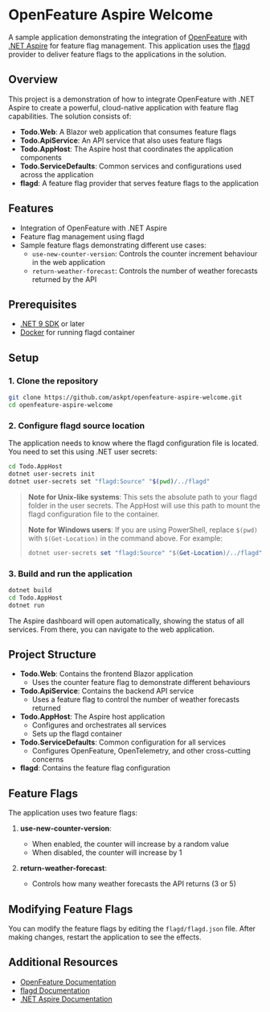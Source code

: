 # OpenFeature Aspire Welcome

A sample application demonstrating the integration of [OpenFeature](https://openfeature.dev/) with [.NET Aspire](https://learn.microsoft.com/en-us/dotnet/aspire/get-started/aspire-overview) for feature flag management. This application uses the [flagd](https://flagd.dev/) provider to deliver feature flags to the applications in the solution.

## Overview

This project is a demonstration of how to integrate OpenFeature with .NET Aspire to create a powerful, cloud-native application with feature flag capabilities. The solution consists of:

- **Todo.Web**: A Blazor web application that consumes feature flags
- **Todo.ApiService**: An API service that also uses feature flags
- **Todo.AppHost**: The Aspire host that coordinates the application components
- **Todo.ServiceDefaults**: Common services and configurations used across the application
- **flagd**: A feature flag provider that serves feature flags to the application

## Features

- Integration of OpenFeature with .NET Aspire
- Feature flag management using flagd
- Sample feature flags demonstrating different use cases:
  - `use-new-counter-version`: Controls the counter increment behaviour in the web application
  - `return-weather-forecast`: Controls the number of weather forecasts returned by the API

## Prerequisites

- [.NET 9 SDK](https://dotnet.microsoft.com/download/dotnet/9.0) or later
- [Docker](https://www.docker.com/products/docker-desktop/) for running flagd container

## Setup

### 1. Clone the repository

```bash
git clone https://github.com/askpt/openfeature-aspire-welcome.git
cd openfeature-aspire-welcome
```

### 2. Configure flagd source location

The application needs to know where the flagd configuration file is located. You need to set this using .NET user secrets:

```bash
cd Todo.AppHost
dotnet user-secrets init
dotnet user-secrets set "flagd:Source" "$(pwd)/../flagd"
```

> **Note for Unix-like systems**: This sets the absolute path to your flagd folder in the user secrets. The AppHost will use this path to mount the flagd configuration file to the container.
>
> **Note for Windows users**: If you are using PowerShell, replace `$(pwd)` with `$(Get-Location)` in the command above. For example:
>
> ```powershell
> dotnet user-secrets set "flagd:Source" "$(Get-Location)/../flagd"
> ```

### 3. Build and run the application

```bash
dotnet build
cd Todo.AppHost
dotnet run
```

The Aspire dashboard will open automatically, showing the status of all services. From there, you can navigate to the web application.

## Project Structure

- **Todo.Web**: Contains the frontend Blazor application
  - Uses the counter feature flag to demonstrate different behaviours
- **Todo.ApiService**: Contains the backend API service
  - Uses a feature flag to control the number of weather forecasts returned
- **Todo.AppHost**: The Aspire host application
  - Configures and orchestrates all services
  - Sets up the flagd container
- **Todo.ServiceDefaults**: Common configuration for all services
  - Configures OpenFeature, OpenTelemetry, and other cross-cutting concerns
- **flagd**: Contains the feature flag configuration

## Feature Flags

The application uses two feature flags:

1. **use-new-counter-version**:

   - When enabled, the counter will increase by a random value
   - When disabled, the counter will increase by 1

2. **return-weather-forecast**:
   - Controls how many weather forecasts the API returns (3 or 5)

## Modifying Feature Flags

You can modify the feature flags by editing the `flagd/flagd.json` file. After making changes, restart the application to see the effects.

## Additional Resources

- [OpenFeature Documentation](https://openfeature.dev/docs/reference/concepts/evaluation-api)
- [flagd Documentation](https://flagd.dev/)
- [.NET Aspire Documentation](https://learn.microsoft.com/en-us/dotnet/aspire/)
